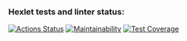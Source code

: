 ### Hexlet tests and linter status:
[![Actions Status](https://github.com/SivolonskySergey/frontend-project-lvl3/workflows/hexlet-check/badge.svg)](https://github.com/SivolonskySergey/frontend-project-lvl3/actions)
[![Maintainability](https://api.codeclimate.com/v1/badges/43728bc34f61d4c2b9ea/maintainability)](https://codeclimate.com/github/SivolonskySergey/frontend-project-lvl3/maintainability)
[![Test Coverage](https://api.codeclimate.com/v1/badges/43728bc34f61d4c2b9ea/test_coverage)](https://codeclimate.com/github/SivolonskySergey/frontend-project-lvl3/test_coverage)
